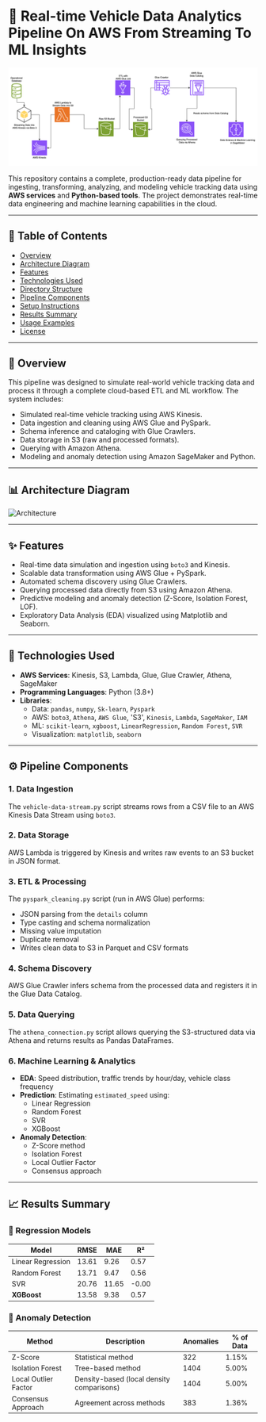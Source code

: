 # 🚗 Real-time Vehicle Data Analytics Pipeline On AWS From Streaming To ML Insights

![Architecture Diagram](data/Diagram.png)

This repository contains a complete, production-ready data pipeline for ingesting, transforming, analyzing, and modeling vehicle tracking data using **AWS services** and **Python-based tools**. The project demonstrates real-time data engineering and machine learning capabilities in the cloud.

---

## 📌 Table of Contents

- [Overview](#overview)
- [Architecture Diagram](#architecture-diagram)
- [Features](#features)
- [Technologies Used](#technologies-used)
- [Directory Structure](#directory-structure)
- [Pipeline Components](#pipeline-components)
- [Setup Instructions](#setup-instructions)
- [Results Summary](#results-summary)
- [Usage Examples](#usage-examples)
- [License](#license)

---

## 📍 Overview

This pipeline was designed to simulate real-world vehicle tracking data and process it through a complete cloud-based ETL and ML workflow. The system includes:

- Simulated real-time vehicle tracking using AWS Kinesis.
- Data ingestion and cleaning using AWS Glue and PySpark.
- Schema inference and cataloging with Glue Crawlers.
- Data storage in S3 (raw and processed formats).
- Querying with Amazon Athena.
- Modeling and anomaly detection using Amazon SageMaker and Python.

---

## 📊 Architecture Diagram

![Architecture](Diagram.png)

---

## ✨ Features

- Real-time data simulation and ingestion using `boto3` and Kinesis.
- Scalable data transformation using AWS Glue + PySpark.
- Automated schema discovery using Glue Crawlers.
- Querying processed data directly from S3 using Amazon Athena.
- Predictive modeling and anomaly detection (Z-Score, Isolation Forest, LOF).
- Exploratory Data Analysis (EDA) visualized using Matplotlib and Seaborn.

---

## 🧰 Technologies Used

- **AWS Services**: Kinesis, S3, Lambda, Glue, Glue Crawler, Athena, SageMaker  
- **Programming Languages**: Python (3.8+)  
- **Libraries**:  
  - Data: `pandas`, `numpy`, `Sk-learn`, `Pyspark`  
  - AWS: `boto3`, `Athena`, `AWS Glue`, 'S3', `Kinesis`, `Lambda`, `SageMaker`, `IAM`  
  - ML: `scikit-learn`, `xgboost`, `LinearRegression`, `Random Forest`, `SVR`  
  - Visualization: `matplotlib`, `seaborn`


---

## ⚙️ Pipeline Components

### 1. Data Ingestion
The `vehicle-data-stream.py` script streams rows from a CSV file to an AWS Kinesis Data Stream using `boto3`.

### 2. Data Storage
AWS Lambda is triggered by Kinesis and writes raw events to an S3 bucket in JSON format.

### 3. ETL & Processing
The `pyspark_cleaning.py` script (run in AWS Glue) performs:

- JSON parsing from the `details` column  
- Type casting and schema normalization  
- Missing value imputation  
- Duplicate removal  
- Writes clean data to S3 in Parquet and CSV formats

### 4. Schema Discovery
AWS Glue Crawler infers schema from the processed data and registers it in the Glue Data Catalog.

### 5. Data Querying
The `athena_connection.py` script allows querying the S3-structured data via Athena and returns results as Pandas DataFrames.

### 6. Machine Learning & Analytics
- **EDA**: Speed distribution, traffic trends by hour/day, vehicle class frequency  
- **Prediction**: Estimating `estimated_speed` using:
  - Linear Regression
  - Random Forest
  - SVR
  - XGBoost  
- **Anomaly Detection**:
  - Z-Score method
  - Isolation Forest
  - Local Outlier Factor
  - Consensus approach

---

## 📈 Results Summary

### 🔢 Regression Models

| Model               | RMSE   | MAE   | R²   |
|--------------------|--------|-------|------|
| Linear Regression  | 13.61  | 9.26  | 0.57 |
| Random Forest      | 13.71  | 9.47  | 0.56 |
| SVR                | 20.76  | 11.65 | -0.00 |
| **XGBoost**        | 13.58  | 9.38  | 0.57 |

### 🚨 Anomaly Detection

| Method              | Description                                | Anomalies | % of Data |
|---------------------|---------------------------------------------|-----------|-----------|
| Z-Score             | Statistical method                          | 322       | 1.15%     |
| Isolation Forest    | Tree-based method                           | 1404      | 5.00%     |
| Local Outlier Factor| Density-based (local density comparisons)   | 1404      | 5.00%     |
| Consensus Approach  | Agreement across methods                    | 383       | 1.36%     |

